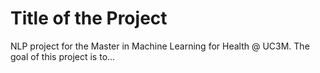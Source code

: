 # **Title of the Project**

NLP project for the Master in Machine Learning for Health @ UC3M. The goal of this project is to...